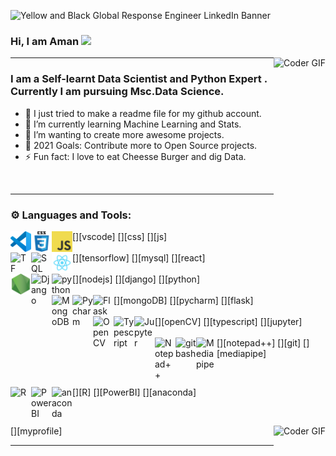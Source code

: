 ![Yellow and Black Global Response Engineer LinkedIn Banner](https://user-images.githubusercontent.com/63160825/137918832-c521f6dd-34c9-4efa-9e80-ec142ff8221d.png)

### Hi, I am Aman <img src="https://media.giphy.com/media/hvRJCLFzcasrR4ia7z/giphy.gif" width="25px"> 
<img align="right" src="https://i.imgur.com/mVIr207.gif" alt="Coder GIF" height="280">
<hr/>

### I am a Self-learnt Data Scientist and Python Expert . Currently I am pursuing Msc.Data Science.
- 🔭 I just tried to make a readme file for my github account.<br />
- 🌱 I’m currently learning Machine Learning and Stats.<br />
- 👯 I’m wanting to create more awesome projects.<br />
- 🥅 2021 Goals: Contribute more to Open Source projects.<br />
- ⚡ Fun fact: I love to eat Cheesse Burger and dig Data.
<br/>
<hr/>

### ⚙ Languages and Tools:

[<img align="left" alt="vscode" width="33px" src="https://raw.githubusercontent.com/github/explore/80688e429a7d4ef2fca1e82350fe8e3517d3494d/topics/visual-studio-code/visual-studio-code.png" />][vscode]
[<img align="left" alt="CSS3" width="33px" src="https://raw.githubusercontent.com/github/explore/80688e429a7d4ef2fca1e82350fe8e3517d3494d/topics/css/css.png" />][css]
[<img align="left" alt="JavaScript" width="33px" src="https://raw.githubusercontent.com/github/explore/80688e429a7d4ef2fca1e82350fe8e3517d3494d/topics/javascript/javascript.png" />][js]
<br/>
<br/>
[<img align="left" alt="TF" width="33px" src="https://i.imgur.com/oGwE8PR.png" />][tensorflow]
[<img align="left" alt="SQL" width="33px" src="https://camo.githubusercontent.com/b65f9026a0274fb351e57ed757a7c01e2538734b2278c067b5d6ca4650a6e4ce/68747470733a2f2f6c6162732e6d7973716c2e636f6d2f636f6d6d6f6e2f6c6f676f732f6d7973716c2d6c6f676f2e737667" />][mysql]
[<img align="left" alt="React" width="33px" src="https://raw.githubusercontent.com/github/explore/80688e429a7d4ef2fca1e82350fe8e3517d3494d/topics/react/react.png" />][react]
<br/>
<br/>
[<img align="left" alt="NodeJS" width="33px" src="https://raw.githubusercontent.com/github/explore/80688e429a7d4ef2fca1e82350fe8e3517d3494d/topics/nodejs/nodejs.png" />][nodejs]
[<img align="left" alt="Django" width="33px" src="https://i.imgur.com/6HTssDd.png" />][django]
[<img align="left" alt="python" width="33px" src="https://i.imgur.com/gixjL0a.png" />][python]
<br/>
<br/>
[<img align="left" alt="MongoDB" width="33px" src="https://i.imgur.com/uyStyoI.png" />][mongoDB]
[<img align="left" alt="Pycharm" width="33px" src="https://i.imgur.com/N3UnDaG.png" />][pycharm]
[<img align="left" alt="Flask" width="33px" src="https://i.imgur.com/0Gs9Vqu.png" />][flask]
<br/>
<br/>
[<img align="left" alt="OpenCV" width="33px" src="https://i.imgur.com/xFMyVyV.png" />][openCV]
[<img align="left" alt="Typescript" width="33px" src="https://i.imgur.com/6md14Ny.png" />][typescript]
[<img align="left" alt="Jupyter" width="33px" src="https://i.imgur.com/f5M1VWO.png" />][jupyter]
<br/>
<br/>
[<img align="left" alt="Notepad++" width="33px" src="https://i.imgur.com/s8PYCpN.png" />][notepad++]
[<img align="left" alt="gitbash" width="33px" src="https://i.imgur.com/FgD2Tpt.png" />][git]
[<img align="left" alt="Mediapipe" width="33px" src="https://i.imgur.com/BdWJk0i.png" />][mediapipe]

<br />

[<img align="left" alt="R" width="33px" src="https://i.imgur.com/LGgB5r4.png" />][R]
[<img align="left" alt="PowerBI" width="33px" src="https://i.imgur.com/uDWUWAY.png" />][PowerBI]
[<img align="left" alt="anaconda" width="33px" src="https://i.imgur.com/SUxYIXm.png" />][anaconda]

<br/>

[<img align="right"  src="https://i.imgur.com/rLFiAr5.gif" alt="Coder GIF" height="280">][myprofile]

<hr/>
